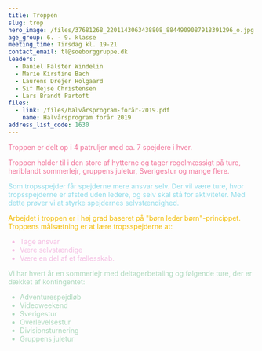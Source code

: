 ```yaml
---
title: Troppen
slug: trop
hero_image: /files/37681268_2201143063438808_8844909087918391296_o.jpg
age_group: 6. - 9. klasse
meeting_time: Tirsdag kl. 19-21
contact_email: tl@soeborggruppe.dk
leaders:
  - Daniel Falster Windelin
  - Marie Kirstine Bach
  - Laurens Drejer Holgaard
  - Sif Mejse Christensen
  - Lars Brandt Partoft
files:
  - link: /files/halvårsprogram-forår-2019.pdf
    name: Halvårsprogram forår 2019
address_list_code: 1630
---
```

<div style="color:rgb(242,116,154);">
Troppen er delt op i 4 patruljer med ca. 7 spejdere i hver.

Troppen holder til i den store af hytterne og tager regelmæssigt på ture, heriblandt sommerlejr, gruppens juletur, Sverigestur og mange flere.

<div style="color:rgb(143,220,234);">
Som tropsspejder får spejderne mere ansvar selv. Der vil være ture, hvor tropsspejderne er afsted uden ledere, og selv skal stå for aktiviteter. Med dette prøver vi at styrke spejdernes selvstændighed.

<div style="color:rgb(244,188,2);">

Arbejdet i troppen er i høj grad baseret på "børn leder børn"-princippet.
Troppens målsætning er at lære tropsspejderne at: 

<div style="color:rgb(244,188,226);">

* Tage ansvar 
* Være selvstændige 
* Være en del af et fællesskab.

<div style="color:rgb(172,216,188);">
Vi har hvert år en sommerlejr med deltagerbetaling og følgende ture, der er dækket af kontingentet:

* Adventurespejdløb
* Videoweekend
* Sverigestur
* Overlevelsestur
* Divisionsturnering
* Gruppens juletur
